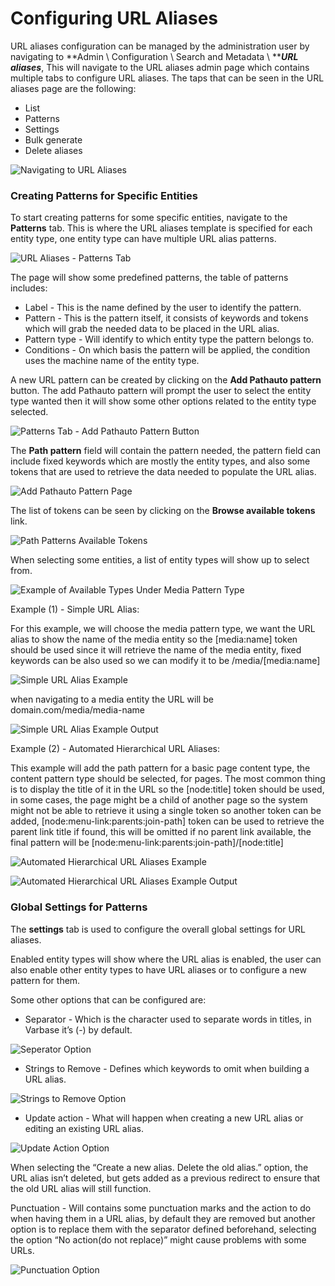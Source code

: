 # Configuring URL Aliases

URL aliases configuration can be managed by the administration user by navigating to **Admin \ Configuration \ Search and Metadata \ **_**URL aliases**_, This will navigate to the URL aliases admin page which contains multiple tabs to configure URL aliases. The taps that can be seen in the URL aliases page are the following:&#x20;

* List&#x20;
* Patterns
* Settings
* Bulk generate
* Delete aliases

![Navigating to URL Aliases](https://lh3.googleusercontent.com/VcE-FRn3n9Oa2hnvs5tcIBuXNXo4n7F4ZEmZxHtv4ctboLAqiVHa0MeXpcWUtkYeHJUdgOhNJ7Zxy-k9qqx0wBxHY-3TAJxapv6Ly8NJl5mQyHYb23V11DGT-S9EDyeAo\_hCIQhI)

### **Creating Patterns for Specific Entities**

To start creating patterns for some specific entities, navigate to the **Patterns** tab. This is where the URL aliases template is specified for each entity type, one entity type can have multiple URL alias patterns.

![URL Aliases - Patterns Tab](https://lh4.googleusercontent.com/u7NSJKQwgSvK\_985clCusRwGqZVywFtYtXylrx-6eO7Bqkpw9SluVOWR3YFPac4U0d5Sxfisz4MOzOhcjV95UHuOZB9viko8MyywUmVB6nHhUNDDwLibdkZGv2Bn1oYOFWe8qbzY)

The page will show some predefined patterns, the table of patterns includes:

* Label - This is the name defined by the user to identify the pattern.&#x20;
* Pattern - This is the pattern itself, it consists of keywords and tokens which will grab the needed data to be placed in the URL alias.&#x20;
* Pattern type - Will identify to which entity type the pattern belongs to.&#x20;
* Conditions - On which basis the pattern will be applied, the condition uses the machine name of the entity type.

A new URL pattern can be created by clicking on the **Add Pathauto pattern** button. The add Pathauto pattern will prompt the user to select the entity type wanted then it will show some other options related to the entity type selected.

![Patterns Tab - Add Pathauto Pattern Button](https://lh5.googleusercontent.com/F2M64eUxBpL0-qqb7b93XoHGr8KaWlH7VkY2lJ8OEFBklqMYJy-atc7TEnViBOKCLLy01LOlqWak65Ijx-PGds\_21hJKgTcHbN63dluqB5Qc1moj1ShwFwug17KkiGb\_aLNqYINH)

The **Path pattern** field will contain the pattern needed, the pattern field can include fixed keywords which are mostly the entity types, and also some tokens that are used to retrieve the data needed to populate the URL alias.

![Add Pathauto Pattern Page](https://lh5.googleusercontent.com/If1Dg8q82em3roUf92CyM7wqdReFVZUrgLaGV6IODGmKfLVHkuTiHfcLAFLOMuwykprmfIimd8Q\_aGRWIL-43mOsG0SM1WJML8v0Y6BCtbmGzjlnQghZZg6VF4Kx7X2J20db2mdg)

The list of tokens can be seen by clicking on the **Browse available tokens** link.

![Path Patterns Available Tokens](https://lh4.googleusercontent.com/OJSTaBDGjdnf5-fmBUNdJ9IvsDbA9JB6yRKhRcmlJwVGKaDJ7qDsi1V3n9nGdOUG5E6nMPzT32ZOTZ-T1dpiCzkvgutyMwX48y2KSFZc1lRFSc88AgAizMQyi9iQ\_-u-SvVrW6ul)

When selecting some entities, a list of entity types will show up to select from.

![Example of Available Types Under Media Pattern Type](https://lh3.googleusercontent.com/p81SCNARTJkf-jet6l86lbPePYdf7Dq7ywuhP6ShvXO2ECDNlUw\_heUwSgFv30vZFWXW200M7xZ8rVu2FXJmlIOIRwE69DhTrjPRykO\_hX1lXlPoHtX4R6zdCptetUQrsVgtKXwA)

Example (1) - Simple URL Alias:&#x20;

For this example, we will choose the media pattern type, we want the URL alias to show the name of the media entity so the \[media:name] token should be used since it will retrieve the name of the media entity, fixed keywords can be also used so we can modify it to be /media/\[media:name]

![Simple URL Alias Example](https://lh4.googleusercontent.com/5sLk-P4pTs8W52ihCSpA7tNypYlkoFp\_CHWeij6AKUsrwNJEh8WEmpM6IaODl4kaT3\_RXMjp9cYbjFxQM7d5uETa6NrMpX7OMmrK3zqhqgYjGbdvU9uVZYf7UNmp5-2lCbxifbo-)

when navigating to a media entity the URL will be domain.com/media/media-name

![Simple URL Alias Example Output](https://lh6.googleusercontent.com/SdrdYafN9yjhhF4btiqLxk9Zn5Jg9pKiX-sx\_yOMZlGVxP-oJF0tBIB3dzTHeAT4x5\_V9XsDFxGU2ux644cS9C26NdccxHHSqWT8pb6jg-CeTtWfd\_ojN8FpmoZcQqRxPlKkx-y9)

Example (2) - Automated Hierarchical URL Aliases:&#x20;

This example will add the path pattern for a basic page content type, the content pattern type should be selected, for pages. The most common thing is to display the title of it in the URL so the \[node:title] token should be used, in some cases, the page might be a child of another page so the system might not be able to retrieve it using a single token so another token can be added, \[node:menu-link:parents:join-path] token can be used to retrieve the parent link title if found, this will be omitted if no parent link available, the final pattern will be \[node:menu-link:parents:join-path]/\[node:title]

![Automated Hierarchical URL Aliases Example](https://lh6.googleusercontent.com/wqr7fgsDWngHRlXaevcxx3SSAXwVOu6GQgcGbH6xyRbloKkR5zT988QiAnC1WEVkmihanItcpoxDnN3vYsN3mDGaOn-bphIcxj0LiS7QpLt4os55lXRTWmS5RYX2nuj8vI4dUySz)

![Automated Hierarchical URL Aliases Example Output](https://lh4.googleusercontent.com/dkwP7PQiXTf55fmg0H9LT-IR3boJe6\_gsUXpsdrRGe-FQgj6hNm76\_vlnnIiHixXHOplfZlfIWF3OdQyUie2\_SPcn57ed2daRg-tmCtryKtjY1CyA8pAV8iv0MUpYwOoMFQcym4e)

### **Global Settings for Patterns**

The **settings** tab is used to configure the overall global settings for URL aliases.

Enabled entity types will show where the URL alias is enabled, the user can also enable other entity types to have URL aliases or to configure a new pattern for them.

Some other options that can be configured are:

* Separator - Which is the character used to separate words in titles, in Varbase it’s (-) by default.

![Seperator Option](https://lh5.googleusercontent.com/aeuzs\_lM5S5RBNIu15mqDiPXk1LTGk2mlGeDQW2h5ji7072sOGRq3pIXA-6776kRy4hVXQeLaU1NXYVGC5ZQ3QU-9MlytAYPAotWjrVw\_8KAdkXr4fd5Tx8j-3DSrp4XRhWUPboX)

* Strings to Remove - Defines which keywords to omit when building a URL alias.

![Strings to Remove Option](https://lh4.googleusercontent.com/SySzqBrEcRdU391pnO0I3bb2a7AedgD0DpHnaKwjPkLzZiGic7f-xvD64NV1bXwo814IRBxi1eI86ex\_SgGXLdC0fKPZZxf3J8-img5c3OM6D9I4MxFx0oPgOWFmcLBXKlQO9axe)

* Update action - What will happen when creating a new URL alias or editing an existing URL alias.

![Update Action Option](https://lh5.googleusercontent.com/t2agWzzfnq6CXzIBkkZaOQkKp2IT9v-\_Otc65smdWjRpolumhV1BfsuhNAPRbs18SbNSq7BQx4RN9tdBpbk9PVIQvO22iKCAdA4kx2siOKmsQodX0Fgr8APrhtYXZ8\_NGDT7I36A)

When selecting the “Create a new alias. Delete the old alias.” option, the URL alias isn’t deleted, but gets added as a previous redirect to ensure that the old URL alias will still function.

Punctuation - Will contains some punctuation marks and the action to do when having them in a URL alias, by default they are removed but another option is to replace them with the separator defined beforehand, selecting the option “No action(do not replace)” might cause problems with some URLs.

![Punctuation Option](https://lh5.googleusercontent.com/8tdQZF0xU6Qjg8FpXLTs7F\_w3i6SJzbUGBiaA1yfJai5ffTjmFHUKGufwWF29EDJCwzfJ6KkZdAv3MIoA0Otp0vG6VBnpT1levexG\_nvc42c15a8z9Ew7WDORwi7vzVzxzFS7hQw)

